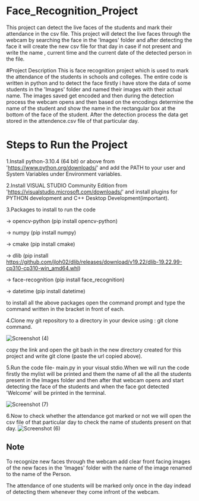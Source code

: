 # Face_Recognition_Project
This project can detect the live faces of the students and mark their attendance in the csv file.
This project will detect the live faces through the webcam by searching the face in the 'Images' folder and after detecting the face it will create the new csv file for that day in case if not present and write the name , current time and the current date of the detected person in the file.

#Project Description
This is face recognition project which is used to mark the attendance of the students in schools and colleges. The entire code is written in python and to detect the face firstly i have store the data of some students in the 'Images' folder and named their images with their actual name. The images saved get encoded and then during the detection process the webcam opens and then based on the encodings determine the name of the student and show the name in the rectangular box at the bottom of the face of the student. After the detection process the data get stored in the attendence.csv file of that particular day.

# Steps to Run the Project
1.Install python-3.10.4 (64 bit) or above from 'https://www.python.org/downloads/' and add the PATH to your user and System Variables under Environment variables.

2.Install VISUAL STUDIO Community Edition from 'https://visualstudio.microsoft.com/downloads/' and install plugins for PYTHON development and C++ Desktop Development(important).

3.Packages to install to run the code

  -> opencv-python  (pip install opencv-python)
  
  -> numpy  (pip install numpy)
  
  -> cmake  (pip install cmake)
  
  -> dlib   (pip install https://github.com/jloh02/dlib/releases/download/v19.22/dlib-19.22.99-cp310-cp310-win_amd64.whl)
  
  -> face-recognition  (pip install face_recognition)
  
  -> datetime   (pip install datetime)
  
to install all the above packages open the command prompt and type the command written in the bracket in front of each.
  
4.Clone my git repository to a directory in your device using : git clone command.


![Screenshot (4)](https://user-images.githubusercontent.com/87524185/170824495-3fed93a5-b6e3-4051-8cbb-6b98787212b3.png)
 
copy the link and open the git bash in the new directory created for this project and write git clone (paste the url copied above).


5.Run the code file- main.py in your visual stdio.When we will run the code firstly the mylist will be printed and them the name of all the all the students present in the Images folder and then after that webcam opens and start detecting the face of the students and when the face got detected 'Welcome' will be printed in the terminal.


![Screenshot (7)](https://user-images.githubusercontent.com/87524185/170825385-db5f5b00-0751-424d-a27c-969600b33052.png)


6.Now to check whether the attendance got marked or not we will open the csv file of that particular day to check the name of students present on that day.
![Screenshot (6)](https://user-images.githubusercontent.com/87524185/170825291-2d2b668b-6e89-44c1-9238-13e8ec416836.png)


## Note
To recognize new faces through the webcam add clear front facing images of the new faces in the 'Images' folder with the name of the image renamed to the name of the Person.

The attendance of one students will be marked only once in the day indead of detecting them whenever they come infront of the webcam. 
